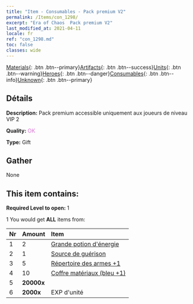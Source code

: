 ```yaml
---
title: "Item - Consumables - Pack premium V2"
permalink: /Items/con_1298/
excerpt: "Era of Chaos  Pack premium V2"
last_modified_at: 2021-04-11
locale: fr
ref: "con_1298.md"
toc: false
classes: wide
---
```

 [Materials](/fr/Items/){: .btn .btn--primary}[Artifacts](/fr/Items/Artifacts/){: .btn .btn--success}[Units](/fr/Items/Units/){: .btn .btn--warning}[Heroes](/fr/Items/Heroes/){: .btn .btn--danger}[Consumables](/fr/Items/Consumables/){: .btn .btn--info}[Unknown](/fr/Items/Unknown/){: .btn .btn--primary}

## Détails
 **Description:** Pack premium accessible uniquement aux joueurs de niveau VIP 2

 **Quality:** <span style="color: #DA70D6">OK</span>

 **Type:** Gift

## Gather

  None

## This item contains:

 **Required Level to open:** 1

 1 You would get **ALL** items  from:

  | Nr | Amount |     Item    |
  |:---|:-------|:------------|
  | 1 | 2 | [Grande potion d'énergie](/fr/Items/con_706/) | 
  | 2 | 1 | [Source de guérison](/fr/Items/con_1333/) | 
  | 3 | 5 | [Répertoire des armes +1](/fr/Items/mat_25/) | 
  | 4 | 10 | [Coffre matériaux (bleu +1)](/fr/Items/con_1257/) | 
  | 5 |  **20000x** | <i class="fas fa-coins"/> |  | 
  | 6 |  **2000x** | EXP d'unité |  | 
